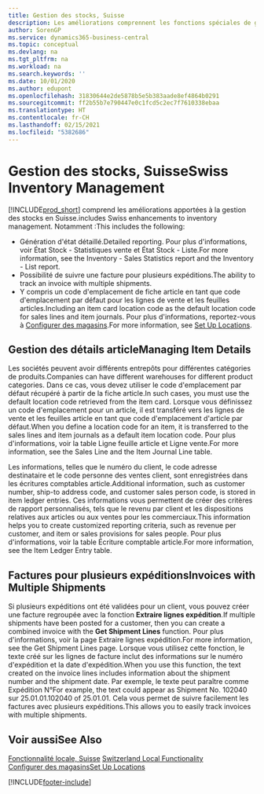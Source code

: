 ```yaml
---
title: Gestion des stocks, Suisse
description: Les améliorations comprennent les fonctions spéciales de gestion des stocks en Suisse.
author: SorenGP
ms.service: dynamics365-business-central
ms.topic: conceptual
ms.devlang: na
ms.tgt_pltfrm: na
ms.workload: na
ms.search.keywords: ''
ms.date: 10/01/2020
ms.author: edupont
ms.openlocfilehash: 31830644e2de5878b5e5b383aade8ef4864b0291
ms.sourcegitcommit: ff2b55b7e790447e0c1fcd5c2ec7f7610338ebaa
ms.translationtype: HT
ms.contentlocale: fr-CH
ms.lasthandoff: 02/15/2021
ms.locfileid: "5382686"
---
```

# <a name="swiss-inventory-management"></a><span data-ttu-id="32f8a-103">Gestion des stocks, Suisse</span><span class="sxs-lookup"><span data-stu-id="32f8a-103">Swiss Inventory Management</span></span>
[!INCLUDE[prod_short](../../includes/prod_short.md)] <span data-ttu-id="32f8a-104">comprend les améliorations apportées à la gestion des stocks en Suisse.</span><span class="sxs-lookup"><span data-stu-id="32f8a-104">includes Swiss enhancements to inventory management.</span></span> <span data-ttu-id="32f8a-105">Notamment :</span><span class="sxs-lookup"><span data-stu-id="32f8a-105">This includes the following:</span></span>  

- <span data-ttu-id="32f8a-106">Génération d'état détaillé.</span><span class="sxs-lookup"><span data-stu-id="32f8a-106">Detailed reporting.</span></span>  <span data-ttu-id="32f8a-107">Pour plus d'informations, voir État Stock - Statistiques vente et État Stock - Liste.</span><span class="sxs-lookup"><span data-stu-id="32f8a-107">For more information, see the Inventory - Sales Statistics report and the Inventory - List report.</span></span>  
- <span data-ttu-id="32f8a-108">Possibilité de suivre une facture pour plusieurs expéditions.</span><span class="sxs-lookup"><span data-stu-id="32f8a-108">The ability to track an invoice with multiple shipments.</span></span>  
- <span data-ttu-id="32f8a-109">Y compris un code d'emplacement de fiche article en tant que code d'emplacement par défaut pour les lignes de vente et les feuilles articles.</span><span class="sxs-lookup"><span data-stu-id="32f8a-109">Including an item card location code as the default location code for sales lines and item journals.</span></span> <span data-ttu-id="32f8a-110">Pour plus d'informations, reportez-vous à [Configurer des magasins](../../inventory-how-setup-locations.md).</span><span class="sxs-lookup"><span data-stu-id="32f8a-110">For more information, see [Set Up Locations](../../inventory-how-setup-locations.md).</span></span>

## <a name="managing-item-details"></a><span data-ttu-id="32f8a-111">Gestion des détails article</span><span class="sxs-lookup"><span data-stu-id="32f8a-111">Managing Item Details</span></span>  
<span data-ttu-id="32f8a-112">Les sociétés peuvent avoir différents entrepôts pour différentes catégories de produits.</span><span class="sxs-lookup"><span data-stu-id="32f8a-112">Companies can have different warehouses for different product categories.</span></span> <span data-ttu-id="32f8a-113">Dans ce cas, vous devez utiliser le code d'emplacement par défaut récupéré à partir de la fiche article.</span><span class="sxs-lookup"><span data-stu-id="32f8a-113">In such cases, you must use the default location code retrieved from the item card.</span></span> <span data-ttu-id="32f8a-114">Lorsque vous définissez un code d'emplacement pour un article, il est transféré vers les lignes de vente et les feuilles article en tant que code d'emplacement d'article par défaut.</span><span class="sxs-lookup"><span data-stu-id="32f8a-114">When you define a location code for an item, it is transferred to the sales lines and item journals as a default item location code.</span></span> <span data-ttu-id="32f8a-115">Pour plus d'informations, voir la table Ligne feuille article et Ligne vente.</span><span class="sxs-lookup"><span data-stu-id="32f8a-115">For more information, see the Sales Line and the Item Journal Line table.</span></span>  

<span data-ttu-id="32f8a-116">Les informations, telles que le numéro du client, le code adresse destinataire et le code personne des ventes client, sont enregistrées dans les écritures comptables article.</span><span class="sxs-lookup"><span data-stu-id="32f8a-116">Additional information, such as customer number, ship-to address code, and customer sales person code, is stored in item ledger entries.</span></span> <span data-ttu-id="32f8a-117">Ces informations vous permettent de créer des critères de rapport personnalisés, tels que le revenu par client et les dispositions relatives aux articles ou aux ventes pour les commerciaux.</span><span class="sxs-lookup"><span data-stu-id="32f8a-117">This information helps you to create customized reporting criteria, such as revenue per customer, and item or sales provisions for sales people.</span></span> <span data-ttu-id="32f8a-118">Pour plus d'informations, voir la table Écriture comptable article.</span><span class="sxs-lookup"><span data-stu-id="32f8a-118">For more information, see the Item Ledger Entry table.</span></span>  

## <a name="invoices-with-multiple-shipments"></a><span data-ttu-id="32f8a-119">Factures pour plusieurs expéditions</span><span class="sxs-lookup"><span data-stu-id="32f8a-119">Invoices with Multiple Shipments</span></span>  
<span data-ttu-id="32f8a-120">Si plusieurs expéditions ont été validées pour un client, vous pouvez créer une facture regroupée avec la fonction **Extraire lignes expédition**.</span><span class="sxs-lookup"><span data-stu-id="32f8a-120">If multiple shipments have been posted for a customer, then you can create a combined invoice with the **Get Shipment Lines** function.</span></span> <span data-ttu-id="32f8a-121">Pour plus d'informations, voir la page Extraire lignes expédition.</span><span class="sxs-lookup"><span data-stu-id="32f8a-121">For more information, see the Get Shipment Lines page.</span></span> <span data-ttu-id="32f8a-122">Lorsque vous utilisez cette fonction, le texte créé sur les lignes de facture inclut des informations sur le numéro d'expédition et la date d'expédition.</span><span class="sxs-lookup"><span data-stu-id="32f8a-122">When you use this function, the text created on the invoice lines includes information about the shipment number and the shipment date.</span></span> <span data-ttu-id="32f8a-123">Par exemple, le texte peut paraître comme Expédition N°</span><span class="sxs-lookup"><span data-stu-id="32f8a-123">For example, the text could appear as Shipment No.</span></span> <span data-ttu-id="32f8a-124">102040 sur 25.01.01.</span><span class="sxs-lookup"><span data-stu-id="32f8a-124">102040 of 25.01.01.</span></span> <span data-ttu-id="32f8a-125">Cela vous permet de suivre facilement les factures avec plusieurs expéditions.</span><span class="sxs-lookup"><span data-stu-id="32f8a-125">This allows you to easily track invoices with multiple shipments.</span></span>  

## <a name="see-also"></a><span data-ttu-id="32f8a-126">Voir aussi</span><span class="sxs-lookup"><span data-stu-id="32f8a-126">See Also</span></span>  
 <span data-ttu-id="32f8a-127">[Fonctionnalité locale, Suisse](switzerland-local-functionality.md) </span><span class="sxs-lookup"><span data-stu-id="32f8a-127">[Switzerland Local Functionality](switzerland-local-functionality.md) </span></span>  
 [<span data-ttu-id="32f8a-128">Configurer des magasins</span><span class="sxs-lookup"><span data-stu-id="32f8a-128">Set Up Locations</span></span>](../../inventory-how-setup-locations.md)


[!INCLUDE[footer-include](../../includes/footer-banner.md)]